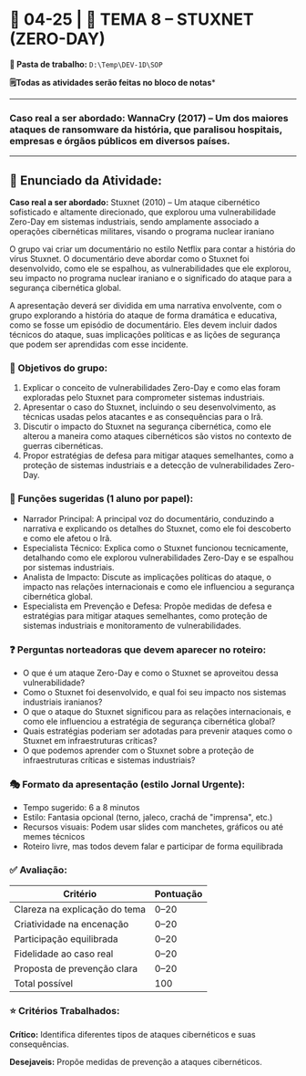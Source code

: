 # 📘 04-25 | 🎯 TEMA 8 – STUXNET (ZERO-DAY)

**📁 Pasta de trabalho:** `D:\Temp\DEV-1D\SOP`

**🗒️Todas as atividades serão feitas no bloco de notas***

---

### **Caso real a ser abordado:** WannaCry (2017) – Um dos maiores ataques de ransomware da história, que paralisou hospitais, empresas e órgãos públicos em diversos países.

---


## 📄 Enunciado da Atividade:
**Caso real a ser abordado:** Stuxnet (2010) – Um ataque cibernético sofisticado e altamente direcionado, que explorou uma vulnerabilidade Zero-Day em sistemas industriais, sendo amplamente associado a operações cibernéticas militares, visando o programa nuclear iraniano

O grupo vai criar um documentário no estilo Netflix para contar a história do vírus Stuxnet. O documentário deve abordar como o Stuxnet foi desenvolvido, como ele se espalhou, as vulnerabilidades que ele explorou, seu impacto no programa nuclear iraniano e o significado do ataque para a segurança cibernética global.

A apresentação deverá ser dividida em uma narrativa envolvente, com o grupo explorando a história do ataque de forma dramática e educativa, como se fosse um episódio de documentário. Eles devem incluir dados técnicos do ataque, suas implicações políticas e as lições de segurança que podem ser aprendidas com esse incidente.

### 🎯 Objetivos do grupo:
1. Explicar o conceito de vulnerabilidades Zero-Day e como elas foram exploradas pelo Stuxnet para comprometer sistemas industriais.
2. Apresentar o caso do Stuxnet, incluindo o seu desenvolvimento, as técnicas usadas pelos atacantes e as consequências para o Irã.
3. Discutir o impacto do Stuxnet na segurança cibernética, como ele alterou a maneira como ataques cibernéticos são vistos no contexto de guerras cibernéticas.
4. Propor estratégias de defesa para mitigar ataques semelhantes, como a proteção de sistemas industriais e a detecção de vulnerabilidades Zero-Day.


### 🧩 Funções sugeridas (1 aluno por papel):
- Narrador Principal: A principal voz do documentário, conduzindo a narrativa e explicando os detalhes do Stuxnet, como ele foi descoberto e como ele afetou o Irã.
- Especialista Técnico: Explica como o Stuxnet funcionou tecnicamente, detalhando como ele explorou vulnerabilidades Zero-Day e se espalhou por sistemas industriais.
- Analista de Impacto: Discute as implicações políticas do ataque, o impacto nas relações internacionais e como ele influenciou a segurança cibernética global.
- Especialista em Prevenção e Defesa: Propõe medidas de defesa e estratégias para mitigar ataques semelhantes, como proteção de sistemas industriais e monitoramento de vulnerabilidades.

### ❓ Perguntas norteadoras que devem aparecer no roteiro:
- O que é um ataque Zero-Day e como o Stuxnet se aproveitou dessa vulnerabilidade?
- Como o Stuxnet foi desenvolvido, e qual foi seu impacto nos sistemas industriais iranianos?
- O que o ataque do Stuxnet significou para as relações internacionais, e como ele influenciou a estratégia de segurança cibernética global?
- Quais estratégias poderiam ser adotadas para prevenir ataques como o Stuxnet em infraestruturas críticas?
- O que podemos aprender com o Stuxnet sobre a proteção de infraestruturas críticas e sistemas industriais?

### 🎭 Formato da apresentação (estilo Jornal Urgente):
- Tempo sugerido: 6 a 8 minutos
- Estilo: Fantasia opcional (terno, jaleco, crachá de "imprensa", etc.)
- Recursos visuais: Podem usar slides com manchetes, gráficos ou até memes técnicos
- Roteiro livre, mas todos devem falar e participar de forma equilibrada

### ✅ Avaliação:

Critério | Pontuação
--|--
Clareza na explicação do tema |	0–20
Criatividade na encenação |	0–20
Participação equilibrada |	0–20
Fidelidade ao caso real |	0–20
Proposta de prevenção clara |	0–20
Total possível |	100

### ⭐ Critérios Trabalhados:

**Crítico:** Identifica diferentes tipos de ataques cibernéticos e suas consequências.

**Desejaveis:** Propõe medidas de prevenção a ataques cibernéticos.